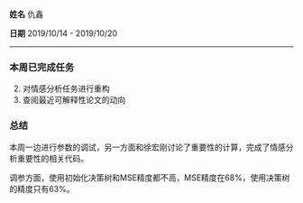 **姓名** 仇鑫

**日期** 2019/10/14 - 2019/10/20

------

### 本周已完成任务

2. 对情感分析任务进行重构
2. 查阅最近可解释性论文的动向

### 总结

本周一边进行参数的调试，另一方面和徐宏刚讨论了重要性的计算，完成了情感分析重要性的相关代码。

调参方面，使用初始化决策树和MSE精度都不高，MSE精度在68%，使用决策树的精度只有63%。